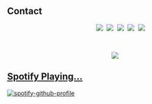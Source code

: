  
## Contact 
 <pre align="center">
    <a href="https://discord.com/users/795761865690316811" target="_blank"><img src="https://shields.io/badge/Motive-111111.svg?&style=for-the-badge&logo=discord"></a> <a href="https://github.com/motivecik" target="_blank"><img src="https://shields.io/badge/Motivecik-111111.svg?&style=for-the-badge&logo=github"></a> <a href="https://www.npmjs.com/~motivecik" target="_blank"><img src="https://shields.io/badge/m3rtcim-111111.svg?&style=for-the-badge&logo=npm"></a> <a href="https://www.instagram.com/m3rtcim" target="_blank"><img src="https://shields.io/badge/m3rtcim-111111.svg?&style=for-the-badge&logo=instagram"></a> <a href="https://open.spotify.com/user/9vedqsjezbteu0vx5h4hbro85" target="_blank"><img src="https://shields.io/badge/m3rtcim-111111.svg?&style=for-the-badge&logo=spotify"></a> 
 </div>
 </pre>
 
<p align="center">
 <a href="https://discord.com/users/795761865690316811" target="_blank">
      <img src="https://lanyard-profile-readme.vercel.app/api/795761865690316811?bg=111111">

## Spotify Playing...
  
 [![spotify-github-profile](https://spotify-github-profile.vercel.app/api/view?uid=9vedqsjezbteu0vx5h4hbro85&cover_image=true&theme=default)](https://github.com/motivecik/motivecik)

